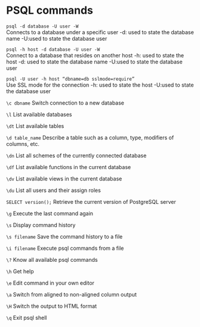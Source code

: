 # PSQL commands

`psql -d database -U user -W`\
Connects to a database under a specific user -d: used to state the database name -U:used to state the database user

`psql -h host -d database -U user -W`\
Connect to a database that resides on another host -h: used to state the host -d: used to state the database name -U:used to state
the database user

`psql -U user -h host “dbname=db sslmode=require”`\
Use SSL mode for the connection -h: used to state the host -U:used to state the database user

`\c dbname` Switch connection to a new database

`\l` List available databases

`\dt` List available tables

`\d table_name` Describe a table such as a column, type, modifiers of columns, etc.

`\dn` List all schemes of the currently connected database

`\df` List available functions in the current database

`\dv` List available views in the current database

`\du` List all users and their assign roles

`SELECT version();` Retrieve the current version of PostgreSQL server

`\g` Execute the last command again

`\s` Display command history

`\s filename` Save the command history to a file

`\i filename` Execute psql commands from a file

`\?` Know all available psql commands

`\h` Get help

`\e` Edit command in your own editor

`\a` Switch from aligned to non-aligned column output

`\H` Switch the output to HTML format

`\q` Exit psql shell
